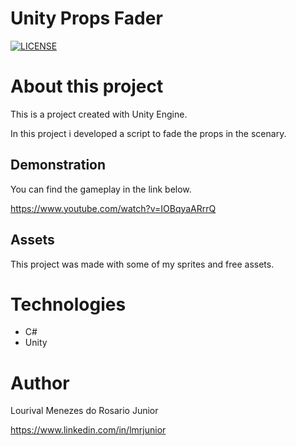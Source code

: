 # Unity Props Fader

[![LICENSE](https://img.shields.io/npm/l/react)](https://github.com/LorisJunior/Unity_2D_RPG/blob/main/LICENSE) 

# About this project

This is a project created with Unity Engine.

In this project i developed a script to fade the props in the scenary.

## Demonstration

You can find the gameplay in the link below.

https://www.youtube.com/watch?v=IOBqyaARrrQ

## Assets
This project was made with some of my sprites and free assets.

# Technologies
- C#
- Unity

# Author

Lourival Menezes do Rosario Junior

https://www.linkedin.com/in/lmrjunior